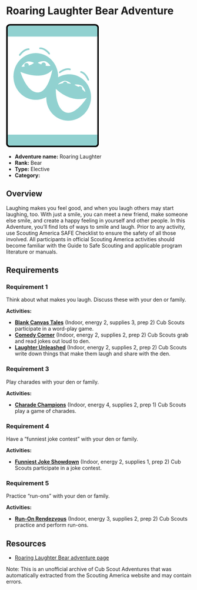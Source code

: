 # Roaring Laughter Bear Adventure

![Roaring Laughter Bear adventure belt loop](images/roaring-laughter.jpg)

- **Adventure name:** Roaring Laughter
- **Rank:** Bear
- **Type:** Elective
- **Category:** 

## Overview

Laughing makes you feel good, and when you laugh others may start laughing, too. With just a smile, you can meet a new friend, make someone else smile, and create a happy feeling in yourself and other people. In this Adventure, you’ll find lots of ways to smile and laugh. Prior to any activity, use Scouting America SAFE Checklist to ensure the safety of all those involved. All participants in official Scouting America activities should become familiar with the Guide to Safe Scouting and applicable program literature or manuals.

## Requirements

### Requirement 1

Think about what makes you laugh. Discuss these with your den or family.

**Activities:**

- **[Blank Canvas Tales](https://www.scouting.org/cub-scout-activities/blank-canvas-tales/)** (Indoor, energy 2, supplies 3, prep 2)
  Cub Scouts participate in a word-play game.
- **[Comedy Corner](https://www.scouting.org/cub-scout-activities/comedy-corner/)** (Indoor, energy 2, supplies 2, prep 2)
  Cub Scouts grab and read jokes out loud to den.
- **[Laughter Unleashed](https://www.scouting.org/cub-scout-activities/laugher-unleashed/)** (Indoor, energy 2, supplies 2, prep 2)
  Cub Scouts write down things that make them laugh and share with the den.

### Requirement 3

Play charades with your den or family.

**Activities:**

- **[Charade Champions](https://www.scouting.org/cub-scout-activities/charade-champions/)** (Indoor, energy 4, supplies 2, prep 1)
  Cub Scouts play a game of charades.

### Requirement 4

Have a “funniest joke contest” with your den or family.

**Activities:**

- **[Funniest Joke Showdown](https://www.scouting.org/cub-scout-activities/funniest-joke-showdown/)** (Indoor, energy 2, supplies 1, prep 2)
  Cub Scouts participate in a joke contest.

### Requirement 5

Practice “run-ons” with your den or family.

**Activities:**

- **[Run-On Rendezvous](https://www.scouting.org/cub-scout-activities/run-on-rendezvous/)** (Indoor, energy 3, supplies 2, prep 2)
  Cub Scouts practice and perform run-ons.


## Resources

- [Roaring Laughter Bear adventure page](https://www.scouting.org/cub-scout-adventures/roaring-laughter/)

Note: This is an unofficial archive of Cub Scout Adventures that was automatically extracted from the Scouting America website and may contain errors.